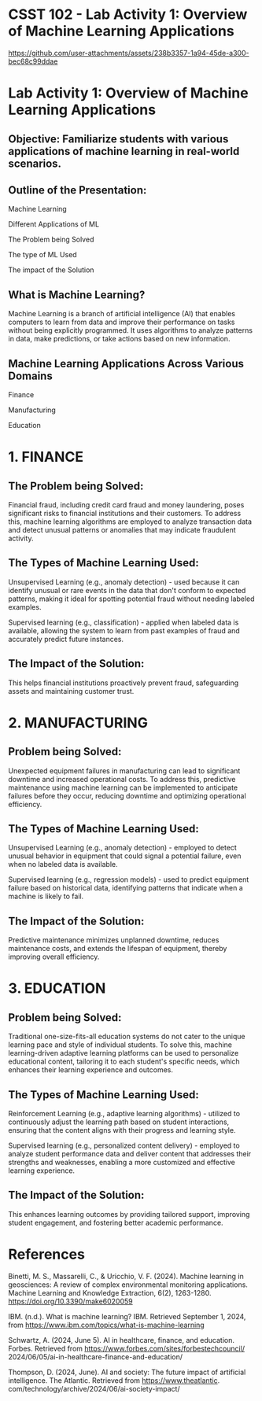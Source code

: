 # CSST 102 - Lab Activity 1: Overview of Machine Learning Applications

https://github.com/user-attachments/assets/238b3357-1a94-45de-a300-bec68c99ddae



# Lab Activity 1: Overview of Machine Learning Applications

## Objective: Familiarize students with various applications of machine learning in real-world scenarios.

## Outline of the Presentation:
Machine Learning

Different Applications of ML

The Problem being Solved

The type of ML Used

The impact of the Solution

## What is Machine Learning?
   Machine Learning is a branch of artificial intelligence (AI) that enables computers 
   to learn from data and improve their performance on tasks without being explicitly 
   programmed. It uses algorithms to analyze patterns in data, make predictions, or take 
   actions based on new information. 

## Machine Learning Applications Across Various Domains
Finance

Manufacturing

Education


# 1. FINANCE
## The Problem being Solved:
  Financial fraud, including credit card fraud and money laundering, poses significant 
  risks to financial institutions and their customers. To address this, machine learning 
  algorithms are employed to analyze transaction data and detect unusual patterns or 
  anomalies that may indicate fraudulent activity.

 ## The Types of Machine Learning  Used:
  Unsupervised Learning (e.g., anomaly detection) - used because it can identify unusual 
  or rare events in the data that don't conform to expected patterns, making it ideal for 
  spotting potential fraud without needing labeled examples. 


  Supervised learning (e.g., classification) - applied when labeled data is available, 
  allowing the system  to learn from past examples of fraud and accurately predict future 
  instances. 

  ## The Impact of the Solution:
  This helps financial institutions proactively prevent fraud, safeguarding assets and maintaining 
  customer trust.

# 2. MANUFACTURING
## Problem being Solved:
  Unexpected equipment failures in manufacturing can lead to significant downtime and increased 
  operational costs. To address this, predictive maintenance using machine learning can be 
  implemented to anticipate failures before they occur, reducing downtime and optimizing operational 
  efficiency.


   ## The Types of Machine Learning  Used:
  Unsupervised Learning (e.g., anomaly detection) -  employed to detect unusual behavior in 
  equipment that could signal a potential failure, even when no labeled data is available.


  Supervised learning (e.g., regression models) - used to predict equipment failure based 
  on historical data, identifying patterns that indicate when a machine is likely to fail.

  ## The Impact of the Solution:
  Predictive maintenance minimizes unplanned downtime, reduces maintenance costs, and 
  extends the lifespan of equipment, thereby improving overall efficiency.

 
  # 3. EDUCATION
## Problem being Solved:
 Traditional one-size-fits-all education systems do not cater to the unique learning 
 pace and style of individual students. To solve this, machine learning-driven adaptive 
 learning platforms can be used to personalize educational content, tailoring it to each 
 student's specific needs, which enhances their learning experience and outcomes.


   ## The Types of Machine Learning  Used:
  Reinforcement Learning (e.g., adaptive learning algorithms) -  utilized to continuously 
  adjust the learning path based on student interactions, ensuring that the content aligns 
  with their progress and learning style. 

  Supervised learning (e.g., personalized content delivery) - employed to analyze student 
  performance data and deliver content that addresses their strengths and weaknesses, 
  enabling a more customized and effective learning experience.
  
  ## The Impact of the Solution:
  This enhances learning outcomes by providing tailored support, improving student 
  engagement, and fostering better academic performance.

  # References
  Binetti, M. S., Massarelli, C., & Uricchio, V. F. (2024). Machine learning in 
  geosciences: A review of complex environmental monitoring applications. 
  Machine Learning and Knowledge Extraction, 6(2), 1263-1280. https://doi.org/10.3390/make6020059

  IBM. (n.d.). What is machine learning? IBM. Retrieved September 1, 2024, from 
  https://www.ibm.com/topics/what-is-machine-learning

  Schwartz, A. (2024, June 5). AI in healthcare, finance, and education. 
  Forbes. Retrieved from https://www.forbes.com/sites/forbestechcouncil/
  2024/06/05/ai-in-healthcare-finance-and-education/

  Thompson, D. (2024, June). AI and society: The future impact of artificial 
  intelligence. The Atlantic. Retrieved from https://www.theatlantic.
  com/technology/archive/2024/06/ai-society-impact/
